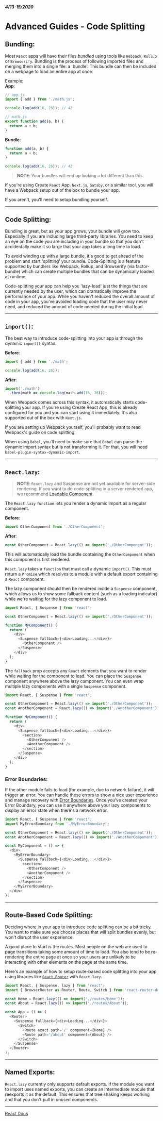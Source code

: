 ##### 4/13-15/2020
# Advanced Guides - Code Splitting
## Bundling:
Most `React` apps will have their files _bundled_ using tools like `Webpack`, `Rollup` or `Browserify`.  Bundling is the process of following imported files and merging them into a single file:  a 'bundle'.  This bundle can then be included on a webpage to load an entire app at once.

Example:  
**App**:
```js
// app.js
import { add } from './math.js';

console.log(add(16, 26)); // 42
```

```js
// math.js
export function add(a, b) {
  return a + b;
}
```

**Bundle**:
```js
function add(a, b) {
  return a + b;
}

console.log(add(16, 26)); // 42
```

  > **NOTE**: Your bundles will end up looking a lot different than this.

If you're using Create `React` App, `Next.js`, `Gatsby`, or a similar tool, you will have a Webpack setup out of the box to bundle your app.

If you aren't, you'll need to setup bundling yourself.

---

## Code Splitting:
Bundling is great, but as your app grows, your bundle will grow too.  Especially if you are including large third-party libraries.  You need to keep an eye on the code you are including in your bundle so that you don't accidentally make it so large that your app takes a long time to load.

To avoid winding up with a large bundle, it's good to get ahead of the problem and start 'splitting' your bundle.  Code-Splitting is a feature supported by bundlers like Webpack, Rollup, and Browserify (via factor-bundle) which can create multiple bundles that can be dynamically loaded at runtime.

Code-splitting your app can help you 'lazy-load' just the things that are currently needed by the user, which can dramatically improve the performance of your app.  While you haven't reduced the overall amount of code in your app, you've avoided loading code that the user may never need, and reduced the amount of code needed during the initial load.

---

## `import()`:
The best way to introduce code-splitting into your app is through the dynamic `import()` syntax.

**Before**: 
```js
import { add } from './math';

console.log(add(16, 26));
```

**After**:
```js
import('./math')
  .then(math => console.log(math.add(16, 26)));
```

When Webpack comes across this syntax, it automatically starts code-splitting your app.  If you're using Create React App, this is already configured for you and you can start using it immediately.  It's also supported out of the box with `Next.js`.

If you are setting up Webpack yourself, you'll probably want to read Webpack's guide on code splitting. 

When using `Babel`, you'll need to make sure that `Babel` can parse the dynamic import syntax but is not transforming it.  For that, you will need `babel-plugin-syntax-dynamic-import`.

---

## `React.lazy`:
  > **NOTE**: `React.lazy` and Suspense are not yet available for server-side rendering.  If you want to do code-splitting in a server rendered app, we recommend [Loadable Component](https://github.com/gregberge/loadable-components).

The `React.lazy` `function` lets you render a dynamic import as a regular component.

**Before**:
```js
import OtherComponent from './OtherComponent';
```

**After**:
```js
const OtherComponent = React.lazy(() => import('./OtherComponent'));
```

This will automatically load the bundle containing the `OtherComponent` when this component is first rendered.

`React.lazy` takes a `function` that must call a dynamic `import()`.  This must return a `Promise` which resolves to a module with a default export containing a `React` component.

The lazy component should then be rendered inside a `Suspense` component, which allows us to show some fallback content (such as a loading indicator) while we're waiting for the lazy component to load.

```js
import React, { Suspense } from 'react';

const OtherComponent = React.lazy(() => import('./OtherComponent'));

function MyComponent() {
  return (
    <div>
      <Suspense fallback={<div>Loading...</div>}>
        <OtherComponent />
      </Suspense>
    </div>
  );
}
```

The `fallback` prop accepts any `React` elements that you want to render while waiting for the component to load.  You can place the `Suspense` component anywhere above the lazy component.  You can even wrap multiple lazy components with a single `Suspense` component.

```js
import React, { Suspense } from 'react';

const OtherComponent = React.lazy(() => import('./OtherComponent'));
const AnotherComponent = React.lazy(() => import('./AnotherComponent'));

function MyComponent() {
  return (
    <div>
      <Suspense fallback={<div>Loading...</div>}>
        <section>
          <OtherComponent />
          <AnotherComponent />
        </section>
      </Suspense>
    </div>
  );
}
```

### Error Boundaries:
If the other module fails to load (for example, due to network failure), it will trigger an error.  You can handle these errors to show a nice user experience and manage recovery with [Error Boundaries](https://reactjs.org/docs/error-boundaries.html).  Once you've created your Error Boundary, you can use it anywhere above your lazy components to display an error state when there's a network error.

```js
import React, { Suspense } from 'react';
import MyErrorBoundary from './MyErrorBoundary';

const OtherComponent = React.lazy(() => import('./OtherComponent'));
const AnotherComponent = React.lazy(() => import('./AnotherComponent'));

const MyComponent = () => {
  <div>
    <MyErrorBoundary>
      <Suspense fallback={<div>Loading...</div>}>
        <section>
          <OtherComponent />
          <AnotherComponent />
        </section>
      </Suspense>
    </MyErrorBoundary>
  </div>
};
```

---

## Route-Based Code Splitting:
Deciding where in your app to introduce code splitting can be a bit tricky.  You want to make sure you choose places that will split bundles evenly, but won't disrupt the user experience.

A good place to start is the routes.  Most people on the web are used to page transitions taking some amount of time to load.  You also tend to be re-rendering the entire page at once so your users are unlikely to be interacting with other elements on the page at the same time.

Here's an example of how to setup route-based code splitting into your app using libraries like [`React.Router`](https://reacttraining.com/react-router/) with `React.lazy`.

```js
import React, { Suspense, lazy } from 'react';
import { BrowserRouter as Router, Route, Switch } from 'react-router-dom';

const Home = React.lazy(() => import('./routes/Home'));
const About = React.lazy(() => import('./routes/About'));

const App = () => (
  <Router>
    <Suspense fallback={<div>Loading...</div>}>
      <Switch>
        <Route exact path='/' component={Home} />
        <Route path='/about' component={About} />
      </Switch>
    </Suspense>
  </Router>
);
```

---

## Named Exports:
`React.lazy` currently only supports default exports.  If the module you want to import uses named exports, you can create an intermediate module that reexports it as the default.  This ensures that tree shaking keeps working and that you don't pull in unused components.

---

[React Docs](https://reactjs.org/docs/code-splitting.html)